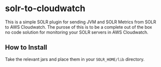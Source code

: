 # solr-to-cloudwatch

This is a simple SOLR plugin for sending JVM and SOLR Metrics 
from SOLR to AWS Cloudwatch.  The purose of this is to be 
a complete out of the box no code solution for monitoring
your SOLR servers in AWS Cloudwatch.

## How to Install

Take the relevant jars and place them in your `SOLR_HOME/lib`
directory.

